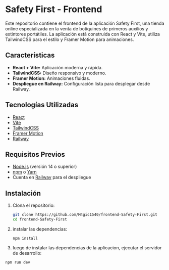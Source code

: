 # Safety First - Frontend

Este repositorio contiene el frontend de la aplicación Safety First, una tienda online especializada en la venta de botiquines de primeros auxilios y extintores portátiles. La aplicación está construida con React y Vite, utiliza TailwindCSS para el estilo y Framer Motion para animaciones.

## Características

- **React + Vite:** Aplicación moderna y rápida.
- **TailwindCSS:** Diseño responsivo y moderno.
- **Framer Motion:** Animaciones fluidas.
- **Despliegue en Railway:** Configuración lista para desplegar desde Railway.

## Tecnologías Utilizadas

- [React](https://reactjs.org/)
- [Vite](https://vitejs.dev/)
- [TailwindCSS](https://tailwindcss.com/)
- [Framer Motion](https://www.framer.com/motion/)
- [Railway](https://railway.app/)

## Requisitos Previos

- [Node.js](https://nodejs.org/) (versión 14 o superior)
- [npm](https://www.npmjs.com/) o [Yarn](https://yarnpkg.com/)
- Cuenta en [Railway](https://railway.app/) para el despliegue

## Instalación

1. Clona el repositorio:

   ```bash
   git clone https://github.com/M4gic1540/frontend-Safety-First.git
   cd frontend-Safety-First

   ```

2. instalar las dependencias:

   ```
   npm install

   ```

3. luego de instalar las dependencias de la aplicacion, ejecutar el servidor de desarrollo:

```
npm run dev

```
